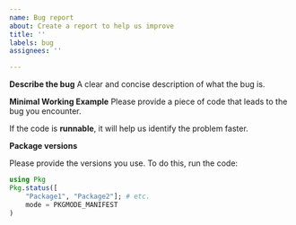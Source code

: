 ```yaml
---
name: Bug report
about: Create a report to help us improve
title: ''
labels: bug
assignees: ''

---
```


**Describe the bug**
A clear and concise description of what the bug is.

**Minimal Working Example**
Please provide a piece of code that leads to the bug you encounter.

If the code is **runnable**, it will help us identify the problem faster.

**Package versions**

Please provide the versions you use. To do this, run the code:
```julia
using Pkg
Pkg.status([
    "Package1", "Package2"]; # etc.
    mode = PKGMODE_MANIFEST
)
```
